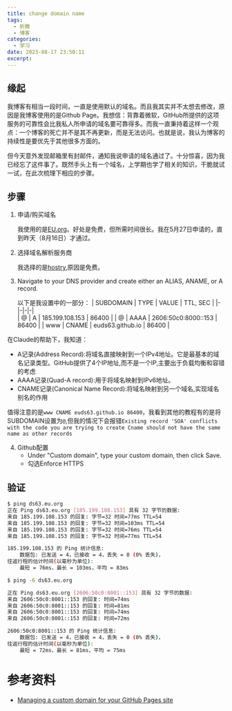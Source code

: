 ```yaml
---
title: change domain name
tags:
  - 折腾
  - 博客
categories:
  - 学习
date: 2023-08-17 23:50:11
excerpt:
---
```

## 缘起
我博客有相当一段时间，一直是使用默认的域名。而且我其实并不太想去修改，原因是我博客使用的是Github Page。我想信：背靠着微软，GitHub所提供的这项服务的可靠性会比我私人所申请的域名要可靠得多。而我一直秉持着这样一个观点：一个博客的死亡并不是其不再更新，而是无法访问。也就是说，我认为博客的持续性是要优先于其他很多方面的。

但今天意外发现邮箱里有封邮件，通知我说申请的域名通过了。十分惊喜，因为我已经忘了这件事了。既然手头上有一个域名，上学期也学了相关的知识，干脆就试一试，在此次梳理下相应的步骤。

## 步骤
1. 申请/购买域名
   
   我使用的是[EU.org](https://nic.eu.org/)。好处是免费，但所需时间很长。我在5月27日申请的，直到昨天（8月16日）才通过。
2. 选择域名解析服务商
   
   我选择的是[hostry](https://hostry.com/),原因是免费。
  
3. Navigate to your DNS provider and create either an ALIAS, ANAME, or A record.

   以下是我设置中的一部分：
   | SUBDOMAIN | TYPE | VALUE | TTL, SEC |
   |-|-|-|-|  
   | @ | A | 185.199.108.153 | 86400 |
   | @ | AAAA | 2606:50c0:8000::153 | 86400 |
   | www | CNAME | euds63.github.io | 86400 |

  在Claude的帮助下，我知道：
  - A记录(Address Record):将域名直接映射到一个IPv4地址。它是最基本的域名记录类型。GitHub提供了4个IP地址,而不是一个IP,主要出于负载均衡和容错的考虑
  - AAAA记录(Quad-A record):用于将域名映射到IPv6地址。   
  - CNAME记录(Canonical Name Record):将域名映射到另一个域名,实现域名别名的作用

  值得注意的是`www CNAME euds63.github.io 86400`，我看到其他的教程有的是将SUBDOMAIN设置为`@`,但我的情况下会报错`Existing record 'SOA' conflicts with the code you are trying to create Cname should not have the same name as other records`

4. Github配置
   - Under "Custom domain", type your custom domain, then click Save.
   - 勾选Enforce HTTPS
## 验证
```bash
$ ping ds63.eu.org
正在 Ping ds63.eu.org [185.199.108.153] 具有 32 字节的数据:
来自 185.199.108.153 的回复: 字节=32 时间=77ms TTL=54
来自 185.199.108.153 的回复: 字节=32 时间=103ms TTL=54
来自 185.199.108.153 的回复: 字节=32 时间=76ms TTL=54
来自 185.199.108.153 的回复: 字节=32 时间=77ms TTL=54

185.199.108.153 的 Ping 统计信息:
    数据包: 已发送 = 4，已接收 = 4，丢失 = 0 (0% 丢失)，
往返行程的估计时间(以毫秒为单位):
    最短 = 76ms，最长 = 103ms，平均 = 83ms

$ ping -6 ds63.eu.org

正在 Ping ds63.eu.org [2606:50c0:8001::153] 具有 32 字节的数据:
来自 2606:50c0:8001::153 的回复: 时间=74ms
来自 2606:50c0:8001::153 的回复: 时间=81ms
来自 2606:50c0:8001::153 的回复: 时间=74ms
来自 2606:50c0:8001::153 的回复: 时间=72ms

2606:50c0:8001::153 的 Ping 统计信息:
    数据包: 已发送 = 4，已接收 = 4，丢失 = 0 (0% 丢失)，
往返行程的估计时间(以毫秒为单位):
    最短 = 72ms，最长 = 81ms，平均 = 75ms
```

# 参考资料
- [Managing a custom domain for your GitHub Pages site](https://docs.github.com/en/pages/configuring-a-custom-domain-for-your-github-pages-site/managing-a-custom-domain-for-your-github-pages-site)